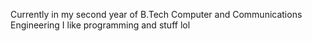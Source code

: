 Currently in my second year of B.Tech Computer and Communications Engineering
I like programming and stuff lol
